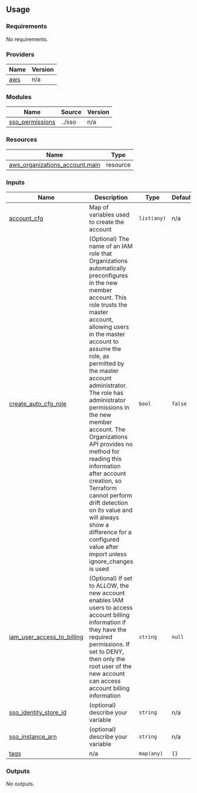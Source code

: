## Usage

<!--- BEGIN_TF_DOCS --->
### Requirements

No requirements.

### Providers

| Name | Version |
|------|---------|
| <a name="provider_aws"></a> [aws](#provider\_aws) | n/a |

### Modules

| Name | Source | Version |
|------|--------|---------|
| <a name="module_sso_permissions"></a> [sso\_permissions](#module\_sso\_permissions) | ../sso | n/a |

### Resources

| Name | Type |
|------|------|
| [aws_organizations_account.main](https://registry.terraform.io/providers/hashicorp/aws/latest/docs/resources/organizations_account) | resource |

### Inputs

| Name | Description | Type | Default | Required |
|------|-------------|------|---------|:--------:|
| <a name="input_account_cfg"></a> [account\_cfg](#input\_account\_cfg) | Map of variables used to create the account | `list(any)` | n/a | yes |
| <a name="input_create_auto_cfg_role"></a> [create\_auto\_cfg\_role](#input\_create\_auto\_cfg\_role) | (Optional) The name of an IAM role that Organizations automatically preconfigures in the new member account. This role trusts the master account, allowing users in the master account to assume the role, as permitted by the master account administrator. The role has administrator permissions in the new member account. The Organizations API provides no method for reading this information after account creation, so Terraform cannot perform drift detection on its value and will always show a difference for a configured value after import unless ignore\_changes is used | `bool` | `false` | no |
| <a name="input_iam_user_access_to_billing"></a> [iam\_user\_access\_to\_billing](#input\_iam\_user\_access\_to\_billing) | (Optional) If set to ALLOW, the new account enables IAM users to access account billing information if they have the required permissions. If set to DENY, then only the root user of the new account can access account billing information | `string` | `null` | no |
| <a name="input_sso_identity_store_id"></a> [sso\_identity\_store\_id](#input\_sso\_identity\_store\_id) | (optional) describe your variable | `string` | n/a | yes |
| <a name="input_sso_instance_arn"></a> [sso\_instance\_arn](#input\_sso\_instance\_arn) | (optional) describe your variable | `string` | n/a | yes |
| <a name="input_tags"></a> [tags](#input\_tags) | n/a | `map(any)` | `{}` | no |

### Outputs

No outputs.

<!--- END_TF_DOCS --->
